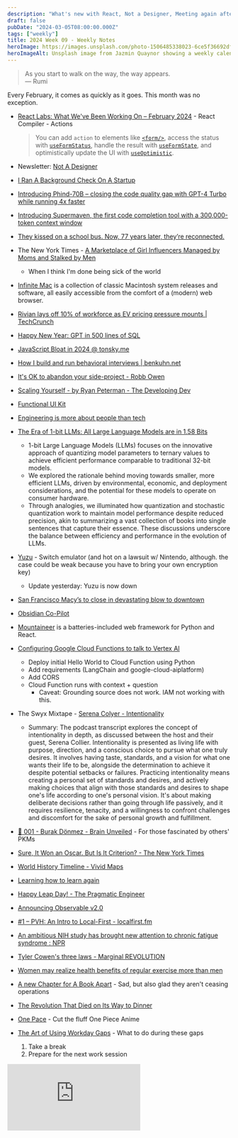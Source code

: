 ```yaml
---
description: "What's new with React, Not a Designer, Meeting again after 77 years, Scale yourself, and happy leap day."
draft: false
pubDate: "2024-03-05T08:00:00.000Z"
tags: ["weekly"]
title: 2024 Week 09 - Weekly Notes
heroImage: https://images.unsplash.com/photo-1506485338023-6ce5f36692df?ixlib=rb-4.0.3&ixid=M3wxMjA3fDB8MHxwaG90by1wYWdlfHx8fGVufDB8fHx8fA%3D%3D&auto=format&fit=crop&w=2370&q=80
heroImageAlt: Unsplash image from Jazmin Quaynor showing a weekly calendar
---
```


> As you start to walk on the way, the way appears.  
> — Rumi

Every February, it comes as quickly as it goes. This month was no exception.

- [React Labs: What We've Been Working On – February 2024](https://react.dev/blog/2024/02/15/react-labs-what-we-have-been-working-on-february-2024) - React Compiler - Actions

  > You can add `action` to elements like [`<form/>`](https://react.dev/reference/react-dom/components/form), access the status with [`useFormStatus`](https://react.dev/reference/react-dom/hooks/useFormStatus), handle the result with [`useFormState`](https://react.dev/reference/react-dom/hooks/useFormState), and optimistically update the UI with [`useOptimistic`](https://react.dev/reference/react/useOptimistic).

- Newsletter: [Not A Designer](https://notadesigner.io/)
- [I Ran A Background Check On A Startup](https://www.careerfair.io/background-check?utm_source=tldrnewsletter)
- [Introducing Phind-70B – closing the code quality gap with GPT-4 Turbo while running 4x faster](https://www.phind.com/blog/introducing-phind-70b)
- [Introducing Supermaven, the first code completion tool with a 300,000-token context window](https://supermaven.com/blog/introducing-supermaven)
- [They kissed on a school bus. Now, 77 years later, they’re reconnected.](https://www.msn.com/en-us/news/us/they-kissed-on-a-school-bus-now-77-years-later-they-re-reconnected/ar-BB1isksP)
- The New York Times - [A Marketplace of Girl Influencers Managed by Moms and Stalked by Men](https://www.nytimes.com/2024/02/22/us/instagram-child-influencers.html?campaign_id=9&emc=edit_nn_20240223&instance_id=115869&nl=the-morning&regi_id=197092347&segment_id=158932&te=1&user_id=53888c42b17ce2b613ad43a8e73d64ef)
  - When I think I'm done being sick of the world
- [Infinite Mac](https://infinitemac.org/) is a collection of classic Macintosh system releases and software, all easily accessible from the comfort of a (modern) web browser.
- [Rivian lays off 10% of workforce as EV pricing pressure mounts | TechCrunch](https://techcrunch.com/2024/02/21/rivian-lays-off-10-of-workforce-as-ev-pricing-pressure-mounts/amp/?guccounter=1&guce_referrer=aHR0cHM6Ly93d3cuZ29vZ2xlLmNvbS8&guce_referrer_sig=AQAAAKFxOWT-yerPqUo5xBgDXMkeoCLOWn6wWCA1BFqo2vjxlIY2IBXoP85ppC6xtxz4zqsPV_QyhXfRJirC2ZqXoIV2tM5T-wPo5c61SvruAPLZAZi92sg1JR8Hl1QFwURIy1AXCjSXJari3xPcPp4IUTKRinV4u_vgXL2DAwXyLgAF)
- [Happy New Year: GPT in 500 lines of SQL](https://explainextended.com/2023/12/31/happy-new-year-15/)
- [JavaScript Bloat in 2024 @ tonsky.me](https://tonsky.me/blog/js-bloat/?utm_source=tldrwebdev)
- [How I build and run behavioral interviews | benkuhn.net](https://www.benkuhn.net/behavioral/?utm_source=tldrwebdev)
- [It's OK to abandon your side-project - Robb Owen](https://robbowen.digital/wrote-about/abandoned-side-projects/?utm_source=tldrwebdev)
- [Scaling Yourself - by Ryan Peterman - The Developing Dev](https://www.developing.dev/p/scaling-yourself?utm_source=tldrwebdev)
- [Functional UI Kit](https://functional-ui-kit.com/)
- [Engineering is more about people than tech](https://newsletter.eng-leadership.com/p/engineering-is-more-about-people?utm_source=tldrwebdev)
- [The Era of 1-bit LLMs: All Large Language Models are in 1.58 Bits](https://arxiv.org/abs/2402.17764)
  - 1-bit Large Language Models (LLMs) focuses on the innovative approach of quantizing model parameters to ternary values to achieve efficient performance comparable to traditional 32-bit models.
  - We explored the rationale behind moving towards smaller, more efficient LLMs, driven by environmental, economic, and deployment considerations, and the potential for these models to operate on consumer hardware.
  - Through analogies, we illuminated how quantization and stochastic quantization work to maintain model performance despite reduced precision, akin to summarizing a vast collection of books into single sentences that capture their essence. These discussions underscore the balance between efficiency and performance in the evolution of LLMs.
- [Yuzu](https://github.com/yuzu-emu/yuzu) - Switch emulator (and hot on a lawsuit w/ Nintendo, although. the case could be weak because you have to bring your own encryption key)
  - Update yesterday: Yuzu is now down
- [San Francisco Macy’s to close in devastating blow to downtown](https://www.sfchronicle.com/realestate/article/sf-macys-close-18690200.php)
- [Obsidian Co-Pilot](https://github.com/logancyang/obsidian-copilot)
- [Mountaineer](https://github.com/piercefreeman/mountaineer) is a batteries-included web framework for Python and React.
- [Configuring Google Cloud Functions to talk to Vertex AI](https://medium.com/@zps270/how-to-use-vertex-ai-langchain-and-google-cloud-functions-for-ai-applications-494f8cf09d2a)
  - Deploy initial Hello World to Cloud Function using Python
  - Add requirements (LangChain and google-cloud-aiplatform)
  - Add CORS
  - Cloud Function runs with context + question
    - Caveat: Grounding source does not work. IAM not working with this.
- The Swyx Mixtape - [Serena Colyer - Intentionality](https://mixtape.swyx.io/episodes/serena-colyer-intentionality)
  - Summary: The podcast transcript explores the concept of intentionality in depth, as discussed between the host and their guest, Serena Collier. Intentionality is presented as living life with purpose, direction, and a conscious choice to pursue what one truly desires. It involves having taste, standards, and a vision for what one wants their life to be, alongside the determination to achieve it despite potential setbacks or failures. Practicing intentionality means creating a personal set of standards and desires, and actively making choices that align with those standards and desires to shape one's life according to one's personal vision. It's about making deliberate decisions rather than going through life passively, and it requires resilience, tenacity, and a willingness to confront challenges and discomfort for the sake of personal growth and fulfillment.
- [🧠 001 - Burak Dönmez - Brain Unveiled](https://brainunveiled.com/discover/001-burak-doenmez) - For those fascinated by others' PKMs
- [Sure, It Won an Oscar. But Is It Criterion? - The New York Times](https://www.nytimes.com/2024/02/29/magazine/criterion-collection.html)
- [World History Timeline - Vivid Maps](https://vividmaps.com/world-history-timeline/)
- [Learning how to learn again](https://austinkleon.com/2017/08/10/learning-how-to-learn-again/)
- [Happy Leap Day! - The Pragmatic Engineer](https://blog.pragmaticengineer.com/happy-leap-day/?utm_source=tldrwebdev)
- [Announcing Observable v2.0](https://observablehq.com/blog/observable-2-0)
- [#1 – PVH: An Intro to Local-First - localfirst.fm](https://www.localfirst.fm/1)
- [An ambitious NIH study has brought new attention to chronic fatigue syndrome : NPR](https://www.npr.org/2024/02/21/1232998694/an-ambitious-nih-study-has-brought-new-attention-to-chronic-fatigue-syndrome)
- [Tyler Cowen's three laws - Marginal REVOLUTION](https://marginalrevolution.com/marginalrevolution/2015/04/tyler-cowens-three-laws.html)
- [Women may realize health benefits of regular exercise more than men](https://www.nih.gov/news-events/news-releases/women-may-realize-health-benefits-regular-exercise-more-men#:~:text=Women%20also%20achieved%20the%20same,to%20300%20minutes%20for%20men.)
- [A new Chapter for A Book Apart](https://abookapart.com/blogs/press/a-new-chapter-for-a-book-apart) - Sad, but also glad they aren't ceasing operations
- [The Revolution That Died on Its Way to Dinner](https://www.nytimes.com/2024/02/09/opinion/eat-just-upside-foods-cultivated-meat.html?smid=nytcore-ios-share)
- [One Pace](https://onepace.net/en) - Cut the fluff One Piece Anime
- [The Art of Using Workday Gaps](https://deal.town/forte-labs/the-art-of-using-workday-gaps-PKCUC7Q2L4) - What to do during these gaps
  1. Take a break
  2. Prepare for the next work session

<iframe 
  class="aspect-video w-full"
  src="https://www.youtube.com/embed/4k6Xgjqkad4"
  title="They made React great again?"
  frameborder="0"
  allow="accelerometer; autoplay; clipboard-write; encrypted-media; gyroscope; picture-in-picture; web-share"
  allowfullscreen></iframe>
